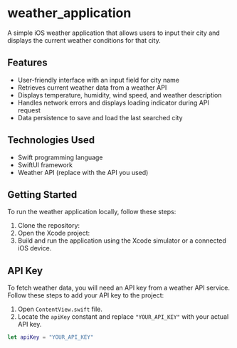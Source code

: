 # weather_application

A simple iOS weather application that allows users to input their city and displays the current weather conditions for that city.

## Features

- User-friendly interface with an input field for city name
- Retrieves current weather data from a weather API
- Displays temperature, humidity, wind speed, and weather description
- Handles network errors and displays loading indicator during API request
- Data persistence to save and load the last searched city

## Technologies Used

- Swift programming language
- SwiftUI framework
- Weather API (replace with the API you used)

## Getting Started

To run the weather application locally, follow these steps:

1. Clone the repository:
2. Open the Xcode project:
3. Build and run the application using the Xcode simulator or a connected iOS device.

## API Key

To fetch weather data, you will need an API key from a weather API service. Follow these steps to add your API key to the project:

1. Open `ContentView.swift` file.
2. Locate the `apiKey` constant and replace `"YOUR_API_KEY"` with your actual API key.

```swift
let apiKey = "YOUR_API_KEY"




